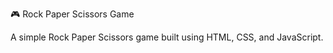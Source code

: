 🎮 Rock Paper Scissors Game

A simple Rock Paper Scissors game built using HTML, CSS, and JavaScript.

[Play Now]:  https://sharmamadhvi347.github.io/Rock-Paper-Scissor/

